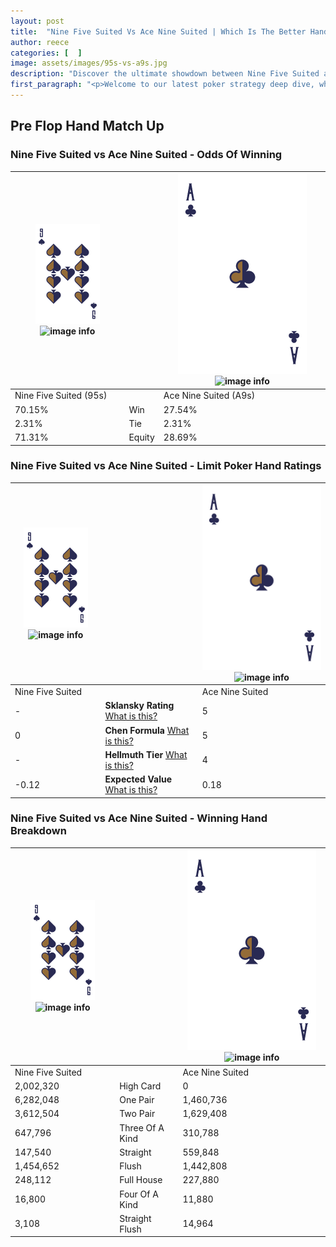 ```yaml
---
layout: post
title:  "Nine Five Suited Vs Ace Nine Suited | Which Is The Better Hand In Poker? A Complete Guide"
author: reece
categories: [  ]
image: assets/images/95s-vs-a9s.jpg
description: "Discover the ultimate showdown between Nine Five Suited and Ace Nine Suited in poker! Uncover the odds, strategies, and scenarios where one hand triumphs over the other. Get ready to up your poker game with this thrilling analysis."
first_paragraph: "<p>Welcome to our latest poker strategy deep dive, where we're pitting two distinct hands against each other in a high-stakes showdown: Nine Five Suited vs Ace Nine Suited.</p><p>In the dynamic world of poker, every decision counts, and knowing which hand holds the upper hand is key to your success at the table.</p><p>In this article, we'll dissect these two hands, explore the scenarios where one dominates the other, and equip you with the knowledge to make strategic choices that can tip the odds in your favor.</p><p>Get ready to unravel the intriguing dynamics of these poker hands and elevate your game to new heights.</p>"
---
```




[comment]: # (sp0)

## Pre Flop Hand Match Up

<div class="table hand-ratings" markdown="1"> 



### Nine Five Suited vs Ace Nine Suited - Odds Of Winning


    
| ![image info](assets/images/hand1/9.png) ![image info](assets/images/hand1/5s.png) |  | ![image info](assets/images/hand2/A.png) ![image info](assets/images/hand2/9s.png) |
| -------- | -------- | -------- |
| Nine Five Suited (95s) |  | Ace Nine Suited (A9s) |
| 70.15% | Win | 27.54% |
| 2.31% | Tie | 2.31% |
| 71.31% | Equity | 28.69% |




[comment]: # (sp1)



### Nine Five Suited vs Ace Nine Suited - Limit Poker Hand Ratings


    
| ![image info](assets/images/hand1/9.png) ![image info](assets/images/hand1/5s.png) |  | ![image info](assets/images/hand2/A.png) ![image info](assets/images/hand2/9s.png) |
| -------- | -------- | -------- |
| Nine Five Suited |  | Ace Nine Suited |
| - | **Sklansky Rating** [What is this?](/sklansky-rating-explained) | 5 |
| 0 | **Chen Formula** [What is this?](/chen-formula-explained) | 5 |
| - | **Hellmuth Tier** [What is this?](/Hellmuth-tier-explained) | 4 |
| -0.12 | **Expected Value** [What is this?](/expected-value-explained) | 0.18 |




[comment]: # (sp2)



### Nine Five Suited vs Ace Nine Suited - Winning Hand Breakdown


    
| ![image info](assets/images/hand1/9.png) ![image info](assets/images/hand1/5s.png) |  | ![image info](assets/images/hand2/A.png) ![image info](assets/images/hand2/9s.png) |
| -------- | -------- | -------- |
| Nine Five Suited |  | Ace Nine Suited |
| 2,002,320 | High Card | 0 |
| 6,282,048 | One Pair | 1,460,736 |
| 3,612,504 | Two Pair | 1,629,408 |
| 647,796 | Three Of A Kind | 310,788 |
| 147,540 | Straight | 559,848 |
| 1,454,652 | Flush | 1,442,808 |
| 248,112 | Full House | 227,880 |
| 16,800 | Four Of A Kind | 11,880 |
| 3,108 | Straight Flush | 14,964 |




[comment]: # (sp3)



</div>

[comment]: # (sp4)



[comment]: # (sp5)

